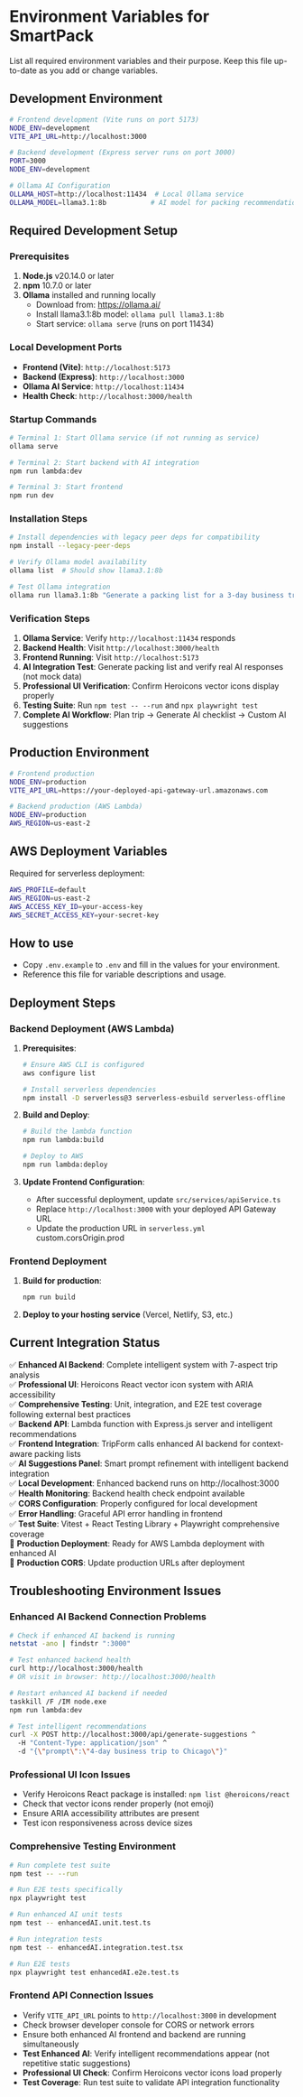 <!--
This file documents environment variables, setup, and configuration for SmartPack.
Keep this comment at the top; do not overwrite or remove it when updating the document.

How to update: Add or update entries whenever you add, remove, or change environment variables, setup steps, or configuration. Review after onboarding or infra changes.
-->

# Environment Variables for SmartPack

List all required environment variables and their purpose. Keep this file up-to-date as you add or change variables.

## Development Environment

```bash
# Frontend development (Vite runs on port 5173)
NODE_ENV=development
VITE_API_URL=http://localhost:3000

# Backend development (Express server runs on port 3000)
PORT=3000
NODE_ENV=development

# Ollama AI Configuration
OLLAMA_HOST=http://localhost:11434  # Local Ollama service
OLLAMA_MODEL=llama3.1:8b           # AI model for packing recommendations
```

## Required Development Setup

### Prerequisites

1. **Node.js** v20.14.0 or later
2. **npm** 10.7.0 or later
3. **Ollama** installed and running locally
   - Download from: https://ollama.ai/
   - Install llama3.1:8b model: `ollama pull llama3.1:8b`
   - Start service: `ollama serve` (runs on port 11434)

### Local Development Ports

- **Frontend (Vite)**: `http://localhost:5173`
- **Backend (Express)**: `http://localhost:3000`
- **Ollama AI Service**: `http://localhost:11434`
- **Health Check**: `http://localhost:3000/health`

### Startup Commands

```bash
# Terminal 1: Start Ollama service (if not running as service)
ollama serve

# Terminal 2: Start backend with AI integration
npm run lambda:dev

# Terminal 3: Start frontend
npm run dev
```

### Installation Steps

```bash
# Install dependencies with legacy peer deps for compatibility
npm install --legacy-peer-deps

# Verify Ollama model availability
ollama list  # Should show llama3.1:8b

# Test Ollama integration
ollama run llama3.1:8b "Generate a packing list for a 3-day business trip"
```

### Verification Steps

1. **Ollama Service**: Verify `http://localhost:11434` responds
2. **Backend Health**: Visit `http://localhost:3000/health`
3. **Frontend Running**: Visit `http://localhost:5173`
4. **AI Integration Test**: Generate packing list and verify real AI responses (not mock data)
5. **Professional UI Verification**: Confirm Heroicons vector icons display properly
6. **Testing Suite**: Run `npm test -- --run` and `npx playwright test`
7. **Complete AI Workflow**: Plan trip → Generate AI checklist → Custom AI suggestions

## Production Environment

```bash
# Frontend production
NODE_ENV=production
VITE_API_URL=https://your-deployed-api-gateway-url.amazonaws.com

# Backend production (AWS Lambda)
NODE_ENV=production
AWS_REGION=us-east-2
```

## AWS Deployment Variables

Required for serverless deployment:

```bash
AWS_PROFILE=default
AWS_REGION=us-east-2
AWS_ACCESS_KEY_ID=your-access-key
AWS_SECRET_ACCESS_KEY=your-secret-key
```

## How to use

- Copy `.env.example` to `.env` and fill in the values for your environment.
- Reference this file for variable descriptions and usage.

## Deployment Steps

### Backend Deployment (AWS Lambda)

1. **Prerequisites**:

   ```bash
   # Ensure AWS CLI is configured
   aws configure list

   # Install serverless dependencies
   npm install -D serverless@3 serverless-esbuild serverless-offline
   ```

2. **Build and Deploy**:

   ```bash
   # Build the lambda function
   npm run lambda:build

   # Deploy to AWS
   npm run lambda:deploy
   ```

3. **Update Frontend Configuration**:
   - After successful deployment, update `src/services/apiService.ts`
   - Replace `http://localhost:3000` with your deployed API Gateway URL
   - Update the production URL in `serverless.yml` custom.corsOrigin.prod

### Frontend Deployment

1. **Build for production**:

   ```bash
   npm run build
   ```

2. **Deploy to your hosting service** (Vercel, Netlify, S3, etc.)

## Current Integration Status

✅ **Enhanced AI Backend**: Complete intelligent system with 7-aspect trip analysis  
✅ **Professional UI**: Heroicons React vector icon system with ARIA accessibility  
✅ **Comprehensive Testing**: Unit, integration, and E2E test coverage following external best practices  
✅ **Backend API**: Lambda function with Express.js server and intelligent recommendations  
✅ **Frontend Integration**: TripForm calls enhanced AI backend for context-aware packing lists  
✅ **AI Suggestions Panel**: Smart prompt refinement with intelligent backend integration  
✅ **Local Development**: Enhanced backend runs on http://localhost:3000  
✅ **Health Monitoring**: Backend health check endpoint available  
✅ **CORS Configuration**: Properly configured for local development  
✅ **Error Handling**: Graceful API error handling in frontend  
✅ **Test Suite**: Vitest + React Testing Library + Playwright comprehensive coverage  
🚧 **Production Deployment**: Ready for AWS Lambda deployment with enhanced AI  
🚧 **Production CORS**: Update production URLs after deployment

## Troubleshooting Environment Issues

### Enhanced AI Backend Connection Problems

```bash
# Check if enhanced AI backend is running
netstat -ano | findstr ":3000"

# Test enhanced backend health
curl http://localhost:3000/health
# OR visit in browser: http://localhost:3000/health

# Restart enhanced AI backend if needed
taskkill /F /IM node.exe
npm run lambda:dev

# Test intelligent recommendations
curl -X POST http://localhost:3000/api/generate-suggestions ^
  -H "Content-Type: application/json" ^
  -d "{\"prompt\":\"4-day business trip to Chicago\"}"
```

### Professional UI Icon Issues

- Verify Heroicons React package is installed: `npm list @heroicons/react`
- Check that vector icons render properly (not emoji)
- Ensure ARIA accessibility attributes are present
- Test icon responsiveness across device sizes

### Comprehensive Testing Environment

```bash
# Run complete test suite
npm test -- --run

# Run E2E tests specifically
npx playwright test

# Run enhanced AI unit tests
npm test -- enhancedAI.unit.test.ts

# Run integration tests
npm test -- enhancedAI.integration.test.tsx

# Run E2E tests
npx playwright test enhancedAI.e2e.test.ts
```

### Frontend API Connection Issues

- Verify `VITE_API_URL` points to `http://localhost:3000` in development
- Check browser developer console for CORS or network errors
- Ensure both enhanced AI frontend and backend are running simultaneously
- **Test Enhanced AI**: Verify intelligent recommendations appear (not repetitive static suggestions)
- **Professional UI Check**: Confirm Heroicons vector icons load properly
- **Test Coverage**: Run test suite to validate API integration functionality
